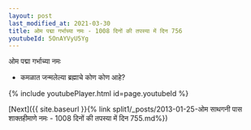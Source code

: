 ```yaml
---
layout: post
last_modified_at: 2021-03-30
title: ओम पद्मा गर्भाच्या नमः - 1008 दिनों की तपस्या में दिन 756
youtubeId: 5OnAYVyU5Yg
---
```

 
 
 ओम पद्मा गर्भाच्या नमः  
 
 -  कमळात जन्मलेल्या ब्रह्माचे कोण कोण आहे? 
 
  
 
  
 
 
 
 
 
 


{% include youtubePlayer.html id=page.youtubeId %}
 
[Next]({{ site.baseurl }}{% link  split1/_posts/2013-01-25-ओम साथगनी पास शाक्तहीमाणे नमः - 1008 दिनों की तपस्या में दिन 755.md%})
 
